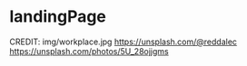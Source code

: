 # landingPage



CREDIT:
img/workplace.jpg   https://unsplash.com/@reddalec          https://unsplash.com/photos/5U_28ojjgms
